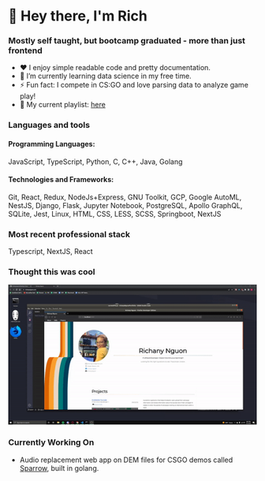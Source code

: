 # 👋 Hey there, I'm Rich 

### Mostly self taught, but bootcamp graduated - more than just frontend
- ❤️ I enjoy simple readable code and pretty documentation.
- 🌱 I’m currently learning data science in my free time.
- ⚡ Fun fact: I compete in CS:GO and love parsing data to analyze game play!
- 🎵 My current playlist: [here](https://open.spotify.com/playlist/3hKF5C1QM943NRs47wgZCz?si=6839f37923c143d1)

### Languages and tools
#### Programming Languages: 
JavaScript, TypeScript, Python, C, C++, Java, Golang
#### Technologies and Frameworks: 
Git, React, Redux, NodeJs+Express, GNU Toolkit, GCP, Google AutoML, NestJS, Django, Flask, Jupyter Notebook, PostgreSQL, Apollo GraphQL, SQLite, Jest, Linux, HTML, CSS, LESS, SCSS, Springboot, NextJS

### Most recent professional stack
Typescript, NextJS, React

### Thought this was cool
![Gif of old porfolio website](./portfolio.gif)

### Currently Working On
- Audio replacement web app on DEM files for CSGO demos called [Sparrow](https://github.com/SparrowComm), built in golang.

